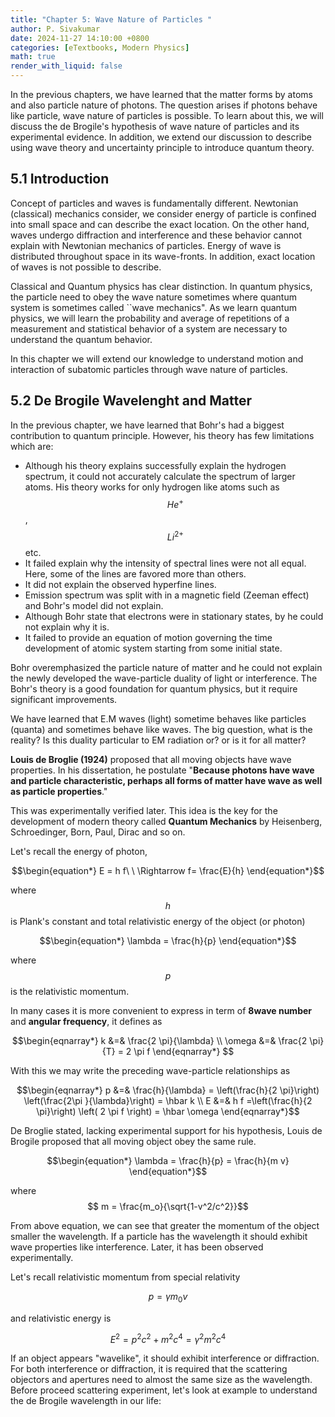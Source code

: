 ```yaml
---
title: "Chapter 5: Wave Nature of Particles "
author: P. Sivakumar
date: 2024-11-27 14:10:00 +0800
categories: [eTextbooks, Modern Physics]
math: true
render_with_liquid: false
---
```


In the previous chapters, we have learned that the matter forms by atoms and also particle nature of photons. The question arises if  photons behave like particle, wave nature of particles is possible. To learn about this, we will discuss the de Brogile's hypothesis of wave nature of particles and its experimental evidence.  In addition, we extend our discussion to describe using wave theory and uncertainty principle to introduce quantum theory. 


## 5.1 Introduction
Concept of particles and waves  is fundamentally different. Newtonian (classical) mechanics consider, we consider  energy of particle is confined into small space and can describe the exact location. On the other hand, waves undergo diffraction and interference and these behavior cannot explain with Newtonian mechanics of  particles. Energy of wave is distributed throughout space in its wave-fronts. In addition, exact location of waves is not possible to describe.  

Classical and Quantum physics has clear distinction. In quantum physics, the particle need to obey the wave nature sometimes where  quantum system  is sometimes called  ``wave mechanics".  As we learn quantum physics, we will learn the probability and average of repetitions of a measurement and statistical behavior  of a system are necessary to understand the quantum behavior.

In this chapter we will extend our knowledge to understand motion and interaction of subatomic particles through wave nature of particles. 

## 5.2 De Brogile Wavelenght and Matter 
In the previous chapter, we have learned  that Bohr's had a biggest contribution to quantum principle. However, his theory has few limitations which are:


* Although his theory explains successfully explain the hydrogen spectrum, it could not accurately calculate the spectrum of larger atoms. His theory works for only hydrogen like atoms such as $$He^+$$, $$Li^{2+}$$ etc. 
* It failed explain why the intensity of spectral lines were not all equal. Here, some of the lines are favored more than others.
* It did not explain the observed hyperfine lines.
* Emission spectrum was split with in a magnetic field  (Zeeman effect) and Bohr's model did not explain.
* Although Bohr state that electrons were in stationary states, by he could not explain why it is.	
* It failed to provide  an  equation of motion governing  the time development of atomic system starting from some initial state. 


Bohr overemphasized  the particle nature of matter and  he could not explain the newly developed the wave-particle duality of light or interference. The Bohr's theory  is a good foundation for quantum physics, but it require significant improvements. 

We have learned that E.M waves (light) sometime behaves  like  particles (quanta) and sometimes behave like waves. The big question, what is the reality? Is this duality  particular to EM radiation or? or is it for all matter?

**Louis de Broglie (1924)** proposed that all moving objects have wave properties. In his dissertation, he postulate "**Because photons have wave and particle characteristic, perhaps all forms of matter have wave as well as  particle properties**."

This was experimentally verified later. This idea  is the key for the development of modern theory called  **Quantum Mechanics** by Heisenberg, Schroedinger, Born, Paul, Dirac and so on.

Let's recall the  energy of photon,

$$\begin{equation*}
 	E = h f\ \ \Rightarrow 	f= \frac{E}{h}
\end{equation*}$$

where $$h$$ is Plank's constant and  total relativistic energy of the object (or photon)

$$\begin{equation*}
	\lambda = \frac{h}{p}
\end{equation*}$$

where $$p$$ is the relativistic  momentum. 

In many cases it is more convenient  to express in term of **8wave number** and **angular  frequency**, it defines as

$$\begin{eqnarray*}
k &=& \frac{2 \pi}{\lambda} \\
 \omega &=&  \frac{2 \pi}{T} = 2 \pi f
\end{eqnarray*} $$

With this  we may  write the preceding wave-particle  relationships as

$$\begin{eqnarray*}	
		p &=& \frac{h}{\lambda} = \left(\frac{h}{2 \pi}\right) \left(\frac{2\pi }{\lambda}\right) =   \hbar k  \\
		  E &=& h f  =\left(\frac{h}{2 \pi}\right) \left( 2 \pi f \right) = \hbar \omega
\end{eqnarray*}$$

De Broglie stated, lacking experimental support for his hypothesis,
Louis de Brogile proposed that all moving object obey the same rule. 

$$\begin{equation*}
\lambda = \frac{h}{p} = \frac{h}{m v}
\end{equation*}$$

where $$ m = \frac{m_o}{\sqrt{1-v^2/c^2}}$$

From above equation, we can see that greater  the momentum of the object smaller  the wavelength. If a particle has the wavelength it should exhibit  wave  properties like interference. Later, it has been observed experimentally. 

Let's recall relativistic momentum from special relativity

$$\begin{equation*}
		p = \gamma m_0 v
\end{equation*}$$

and relativistic energy is

$$\begin{equation*}
		E^2 =  p^2 c^2 + m^2 c^4 = \gamma^2 m^2 c^4
\end{equation*}$$

If an object appears "wavelike", it should exhibit interference or diffraction. For both  interference or diffraction, it is required  that the scattering objectors and apertures need to almost  the same size as the wavelength. Before proceed scattering experiment,  let's look at example to understand the de Brogile wavelength in our life: